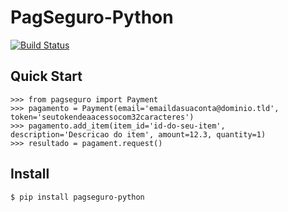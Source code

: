 # PagSeguro-Python


[![Build Status](https://api.travis-ci.org/ricardosasilva/pagseguro-python.png)](https://travis-ci.org/ricardosasilva/pagseguro)



## Quick Start

```
>>> from pagseguro import Payment
>>> pagamento = Payment(email='emaildasuaconta@dominio.tld', token='seutokendeaacessocom32caracteres')
>>> pagamento.add_item(item_id='id-do-seu-item', description='Descricao do item', amount=12.3, quantity=1)
>>> resultado = pagament.request()
```

## Install

```
$ pip install pagseguro-python

```
